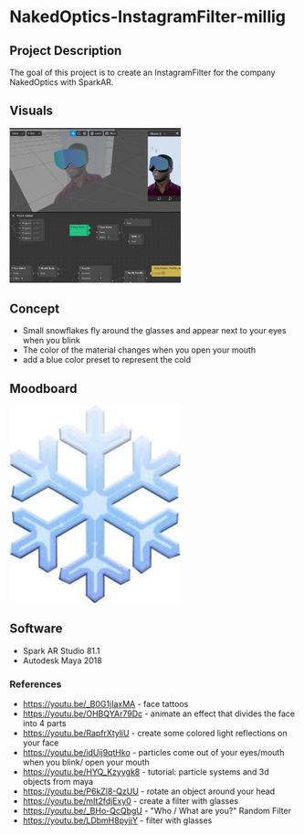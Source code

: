 # NakedOptics-InstagramFilter-millig

## Project Description
The goal of this project is to create an InstagramFilter for the company NakedOptics with SparkAR.

## Visuals
<img src="./Visuals/SparkAr_26032020.jpg" width="300">

## Concept
+ Small snowflakes fly around the glasses and appear next to your eyes when you blink
+ The color of the material changes when you open your mouth
+ add a blue color preset to represent the cold
 
## Moodboard
<img src="./Visuals/Moodboard_snowflake.jpg" width="300">


## Software
+ Spark AR Studio 81.1
+ Autodesk Maya 2018

### References
+ https://youtu.be/_B0G1jIaxMA - face tattoos			
+ https://youtu.be/OHBQYAr79Dc - animate an effect that divides the face into 4 parts	
+ https://youtu.be/RapfrXtyliU - create some colored light reflections on your face 	
+ https://youtu.be/idUij9qtHko - particles come out of your eyes/mouth when you blink/ open your mouth 				
+ https://youtu.be/HYQ_Kzyygk8 - tutorial: particle systems and 3d objects from maya	
+ https://youtu.be/P6kZl8-QzUU - rotate an object around your head	
+ https://youtu.be/mIt2fdjExy0 - create a filter with glasses
+ https://youtu.be/_BHo-QcQbgU - "Who / What are you?" Random Filter
+ https://youtu.be/LDbmH8pyjjY - filter with glasses


